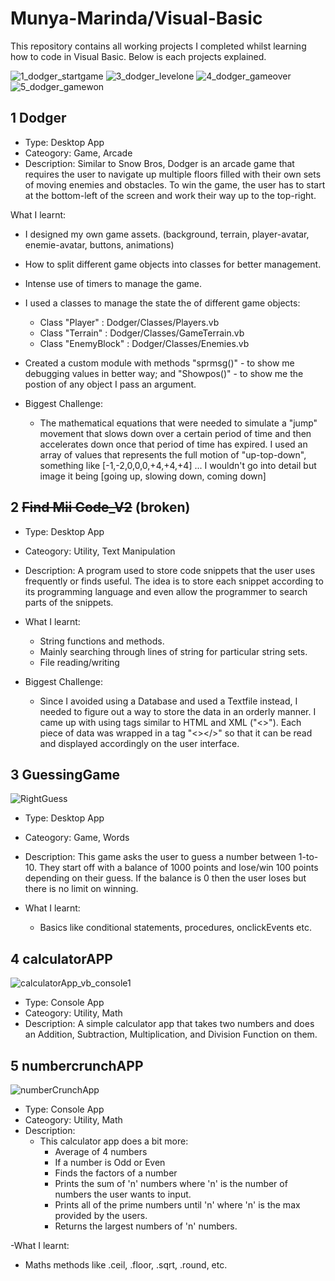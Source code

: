 # Munya-Marinda/Visual-Basic
This repository contains all working projects I completed whilst learning how to code in Visual Basic.
Below is each projects explained.

![1_dodger_startgame](https://user-images.githubusercontent.com/84540577/174471936-3cc8d63d-8c20-4e37-b9ba-0f91c4737b6d.png)
![3_dodger_levelone](https://user-images.githubusercontent.com/84540577/174471941-77b54c0d-26c3-40c2-b2d1-139ecdec4e9e.png)
![4_dodger_gameover](https://user-images.githubusercontent.com/84540577/174471945-d1ec8c78-64d8-44f2-a5ef-b8427fb6d34d.png)
![5_dodger_gamewon](https://user-images.githubusercontent.com/84540577/174471948-e661ccd1-3cd5-494b-965e-3e38eeb5f754.png)




## 1 Dodger

- Type: Desktop App
- Cateogory: Game, Arcade
- Description: Similar to Snow Bros, Dodger is an arcade game that requires the user to navigate up multiple floors filled with their own sets of moving enemies and obstacles. To win the game, the user has to start at the bottom-left of the screen and work their way up to the top-right.

What I learnt:
- I designed my own game assets. (background, terrain, player-avatar, enemie-avatar, buttons, animations)
- How to split different game objects into classes for better management.
- Intense use of timers to manage the game.
- I used a classes to manage the state the of different game objects:
  - Class "Player" : Dodger/Classes/Players.vb
  - Class "Terrain" : Dodger/Classes/GameTerrain.vb
  - Class "EnemyBlock" : Dodger/Classes/Enemies.vb
- Created a custom module with methods "sprmsg()" - to show me debugging values in better way; and "Showpos()" - to show me the postion of any object I pass an argument.

- Biggest Challenge:
  - The mathematical equations that were needed to simulate a "jump" movement that slows down over a certain period of time and then accelerates down once that period of time has expired. I used an array of values that represents the full motion of "up-top-down", something like [-1,-2,0,0,0,+4,+4,+4] ... I wouldn't go into detail but image it being [going up, slowing down, coming down]



## 2 ~~Find Mii Code_V2~~ (broken)

- Type: Desktop App
- Cateogory: Utility, Text Manipulation
- Description: A program used to store code snippets that the user uses frequently or finds useful. The idea is to store each snippet according to its programming language and even allow the programmer to search parts of the snippets.

- What I learnt:
  - String functions and methods.
  - Mainly searching through lines of string for particular string sets.
  - File reading/writing

- Biggest Challenge:
  - Since I avoided using a Database and used a Textfile instead, I needed to figure out a way to store the data in an orderly manner. I came up with using tags similar to HTML and XML ("<>"). Each piece of data was wrapped in a tag "<></>" so that it can be read and displayed accordingly on the user interface.


## 3 GuessingGame

![RightGuess](https://user-images.githubusercontent.com/84540577/174472014-cf385bc8-bc2e-4681-9a71-a9ed5aeb28b6.PNG)

- Type: Desktop App
- Cateogory: Game, Words
- Description: This game asks the user to guess a number between 1-to-10. They start off with a balance of 1000 points and lose/win 100 points depending on their guess. If the balance is 0 then the user loses but there is no limit on winning.

- What I learnt:
  - Basics like conditional statements, procedures, onclickEvents etc.


## 4 calculatorAPP

![calculatorApp_vb_console1](https://user-images.githubusercontent.com/84540577/174472097-5d4d64bd-1e5c-4ef4-8859-3314f1c97dfa.png)


- Type: Console App
- Cateogory: Utility, Math
- Description: A simple calculator app that takes two numbers and does an Addition, Subtraction, Multiplication, and Division Function on them.
 

## 5 numbercrunchAPP

![numberCrunchApp](https://user-images.githubusercontent.com/84540577/174472105-c58cb6fc-b6ab-4349-8d88-807ce0b45c3f.png)

- Type: Console App
- Cateogory: Utility, Math
- Description:
  - This calculator app does a bit more:
    - Average of 4 numbers
    - If a number is Odd or Even
    - Finds the factors of a number
    - Prints the sum of 'n' numbers where 'n' is the number of numbers the user wants to input.
    - Prints all of the prime numbers until 'n' where 'n' is the max provided by the users.
    - Returns the largest numbers of 'n' numbers.

-What I learnt:
  - Maths methods like .ceil, .floor, .sqrt, .round, etc.
